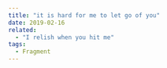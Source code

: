 ```yaml
---
title: "it is hard for me to let go of you"
date: 2019-02-16
related:
  - "I relish when you hit me"
tags:
  - Fragment
---
```

